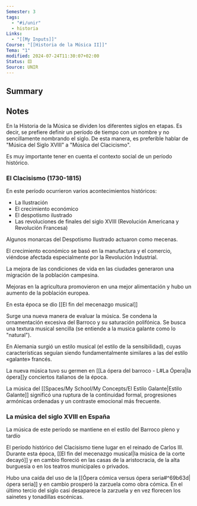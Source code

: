 ```yaml
---
Semester: 3
tags:
  - "#i/unir"
  - historia
Links:
  - "[[My Inputs]]"
Course: "[[Historia de la Música II]]"
Tema: "1"
modified: 2024-07-24T11:30:07+02:00
Status: 🟨
Source: UNIR
---
```

## Summary


## Notes

En la Historia de la Música se dividen los diferentes siglos en etapas. Es decir, se prefiere definir un período de tiempo con un nombre y no sencillamente nombrando el siglo. De esta manera, es preferible hablar de "Música del Siglo XVIII" a "Música del Clacicismo".

Es muy importante tener en cuenta el contexto social de un período histórico.

### El Clacisismo (1730-1815)

En este período ocurrieron varios acontecimientos históricos:
- La Ilustración
- El crecimiento económico
- El despotismo ilustrado
- Las revoluciones de finales del siglo XVIII (Revolución Americana y Revolución Francesa)

Algunos monarcas del Despotismo Ilustrado actuaron como mecenas.

El crecimiento económico se basó en la manufactura y el comercio, viéndose afectada especialmente por la Revolución Industrial.

La mejora de las condiciones de vida en las ciudades generaron una migración de la población campesina.

Mejoras en la agricultura promovieron en una mejor alimentación y hubo un aumento de la población europea.

En esta época se dio [[El fin del mecenazgo musical]]

Surge una nueva manera de evaluar la música. Se condena la ornamentación excesiva del Barroco y su saturación polifónica. Se busca una textura musical sencilla (se entiende a la musica galante como lo "natural").

En Alemania surgió un estilo musical (el estilo de la sensibilidad), cuyas características seguían siendo fundamentalmente similares a las del estilo «galante» francés. 

La nueva música tuvo su germen en [[La ópera del barroco - L#La Ópera|la ópera]]y conciertos italianos de la época.

La música del [[Spaces/My School/My Concepts/El Estilo Galante|Estilo Galante]] significó una ruptura de la continuidad formal, progresiones armónicas ordenadas y un contraste emocional más frecuente.

### La música del siglo XVIII en España

La música de este período se mantiene en el estilo del Barroco pleno y tardío

El período histórico del Clacisismo tiene lugar en el reinado de Carlos III. Durante esta época, [[El fin del mecenazgo musical|la música de la corte decayó]] y en cambio floreció en las casas de la aristocracia, de la alta burguesía o en los teatros municipales o privados.

Hubo una caída del uso de la [[Ópera cómica versus ópera seria#^69b63d|ópera seria]] y en cambio prosperó la zarzuela como obra cómica. En el último tercio del siglo casi desaparece la zarzuela y en vez florecen los sainetes y tonadillas escénicas.






























